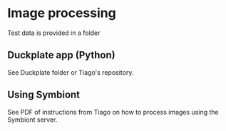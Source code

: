 # Image processing

Test data is provided in a folder

## Duckplate app (Python)
See Duckplate folder or Tiago's repository.

## Using Symbiont
See PDF of instructions from Tiago on how to process images using the Symbiont server.
